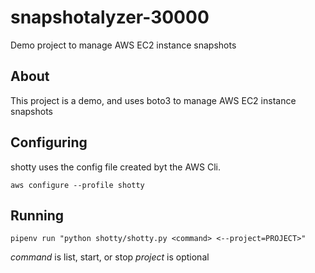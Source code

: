 # snapshotalyzer-30000
Demo project to manage AWS EC2 instance snapshots

## About

This project is a demo, and uses boto3 to manage AWS EC2  instance snapshots

## Configuring

shotty uses the config file created byt the AWS Cli.

`aws configure --profile shotty`

## Running

`pipenv run "python shotty/shotty.py <command> <--project=PROJECT>"`

*command* is list, start, or stop
*project* is optional

